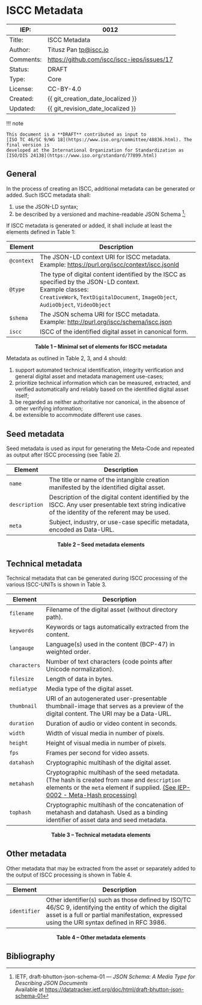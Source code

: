 # ISCC Metadata

| IEP:      | 0012                                        |
|-----------|---------------------------------------------|
| Title:    | ISCC Metadata                               |
| Author:   | Titusz Pan <tp@iscc.io>                     |
| Comments: | https://github.com/iscc/iscc-ieps/issues/17 |
| Status:   | DRAFT                                       |
| Type:     | Core                                        |
| License:  | CC-BY-4.0                                   |
| Created:  | {{ git_creation_date_localized }}           |
| Updated:  | {{ git_revision_date_localized }}           |

!!! note

    This document is a **DRAFT** contributed as input to 
    [ISO TC 46/SC 9/WG 18](https://www.iso.org/committee/48836.html). The final version is 
    developed at the International Organization for Standardization as
    [ISO/DIS 24138](https://www.iso.org/standard/77899.html)

## General

In the process of creating an ISCC, additional metadata can be generated or added. Such ISCC
metadata shall:

1. use the JSON-LD syntax;
2. be described by a versioned and machine-readable JSON Schema [^1];

If ISCC metadata is generated or added, it shall include at least the elements defined in Table 1:

| Element    | Description                                                                                                                                                                                    |
|------------|------------------------------------------------------------------------------------------------------------------------------------------------------------------------------------------------|
| `@context` | The JSON-LD context URI for ISCC  metadata.<br/>Example: https://purl.org/iscc/context/iscc.jsonld                                                                                             |
| `@type`    | The type of digital content identified by the ISCC as specified by the JSON-LD context.<br/>Example classes:<br/> `CreativeWork`, `TextDigitalDocument`, `ImageObject`, `AudioObject`, `VideoObject` |
| `$shema`   | The JSON schema URI for ISCC metadata.<br/>Example: http://purl.org/iscc/schema/iscc.json                                                                                                           |
| `iscc`     | ISCC of the identified digital asset in canonical form.                                                                                                                                       |

<div style="text-align: center; font-weight: bold">
Table 1 – Minimal set of elements for ISCC metadata
</div>

Metadata as outlined in Table 2, 3, and 4 should:

1. support automated technical identification, integrity verification and general digital asset and
   metadata management use-cases;
2. prioritize technical information which can be measured, extracted, and verified automatically and
   reliably based on the identified digital asset itself;
3. be regarded as neither authoritative nor canonical, in the absence of other verifying
   information;
4. be extensible to accommodate different use cases.

## Seed metadata

Seed metadata is used as input for generating the Meta-Code and repeated as output after ISCC
processing (see Table 2).

| Element       | Description                                                                                                                                           |
|---------------|-------------------------------------------------------------------------------------------------------------------------------------------------------|
| `name`        | The title or name  of the intangible creation manifested by the identified digital asset.                                                             |
| `description` | Description of the  digital content identified by the ISCC. Any user presentable text string  indicative of the identity of the referent may be used. |
| `meta`        | Subject, industry, or use-case specific metadata,  encoded as Data-URL.                                                                               |

<div style="text-align: center; font-weight: bold">
Table 2 – Seed metadata elements
</div>

## Technical metadata

Technical metadata that can be generated during ISCC processing of the various ISCC-UNITs is shown
in Table 3.

| Element      | Description                                                                                                                                                                                                              |
|--------------|--------------------------------------------------------------------------------------------------------------------------------------------------------------------------------------------------------------------------|
| `filename`   | Filename of the digital asset (without directory path).                                                                                                                                                                  |
| `keywords`   | Keywords or tags automatically extracted from the content.                                                                                                                                                               |
| `langauge`   | Language(s) used in the content (BCP-47) in weighted order.                                                                                                                                                              |
| `characters` | Number of text characters (code points after Unicode normalization).                                                                                                                                                     |
| `filesize`   | Length of data in bytes.                                                                                                                                                                                                 |
| `mediatype`  | Media type of the  digital asset.                                                                                                                                                                                        |
| `thumbnail`  | URI of an autogenerated user-presentable thumbnail-image that serves as a preview of the digital content. The URI may be a Data-URL.                                                                                     |
| `duration`   | Duration of audio or video content in seconds.                                                                                                                                                                           |
| `width`      | Width of visual media in number of pixels.                                                                                                                                                                               |
| `height`     | Height of visual media in number of pixels.                                                                                                                                                                              |
| `fps`        | Frames per second for video assets.                                                                                                                                                                                      |
| `datahash`   | Cryptographic multihash of the digital asset.                                                                                                                                                                            |
| `metahash`   | Cryptographic multihash of the seed metadata. (The hash is created from `name` and `description` elements or the `meta` element if supplied. [(See IEP-0002 - Meta-Hash processing)](/iep-0002/#62-meta-hash-processing) |
| `tophash`    | Cryptographic multihash of the concatenation of  metahash and datahash. Used as a binding identifier of asset data and seed  metadata.                                                                                   |

<div style="text-align: center; font-weight: bold">
Table 3 – Technical metadata elements
</div>

## Other metadata

Other metadata that may be extracted from the asset or separately added to the output of ISCC
processing is shown in Table 4.

| Element      | Description                                                                                                                                                                                              |
|--------------|----------------------------------------------------------------------------------------------------------------------------------------------------------------------------------------------------------|
| `identifier` | Other identifier(s) such as those defined by ISO/TC  46/SC 9, identifying the entity of which the digital asset is a full or  partial manifestation, expressed using the URI syntax defined in RFC 3986. |

<div style="text-align: center; font-weight: bold">
Table 4 – Other metadata elements
</div>

## Bibliography

[^1]: IETF, draft-bhutton-json-schema-01 — *JSON Schema: A Media Type for Describing JSON
Documents*  
Available at https://datatracker.ietf.org/doc/html/draft-bhutton-json-schema-01

